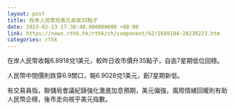 ```yaml
---
layout: post
title: 在岸人民幣兌美元高收35點子
date: 2023-02-23 17:38:48.000000000 +08:00
link: https://news.rthk.hk/rthk/ch/component/k2/1689184-20230223.htm
categories: rthk
---
```


在岸人民幣收報6.8918兌1美元，較昨日收市價升35點子，自逾7星期低位回穩。

人民幣中間價則跌穿6.9關口，報6.9028兌1美元，創7星期新低。

有交易員指，聯儲局會議紀錄強化激進加息預期，美元偏強，風險情緒回暖則有助人民幣企穩，後市走向視乎美元指數。
